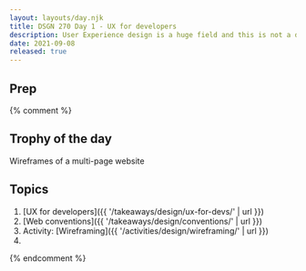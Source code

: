 ```yaml
---
layout: layouts/day.njk
title: DSGN 270 Day 1 - UX for developers
description: User Experience design is a huge field and this is not a design course. But, as budding web developers (devs), it's useful to know the best practices that ux offers us.
date: 2021-09-08
released: true
---
```


## Prep



{% comment %}

## Trophy of the day
Wireframes of a multi-page website

## Topics
1. [UX for developers]({{ '/takeaways/design/ux-for-devs/' | url }})
2. [Web conventions]({{ '/takeaways/design/conventions/' | url }})
3. Activity: [Wireframing]({{ '/activities/design/wireframing/' | url }})
4. 

{% endcomment %}
